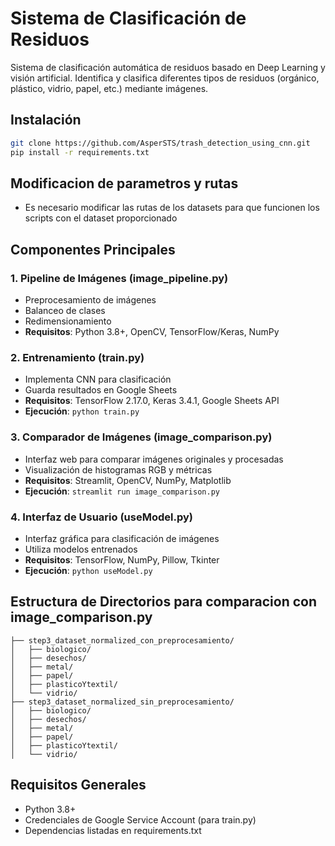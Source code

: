# Sistema de Clasificación de Residuos

Sistema de clasificación automática de residuos basado en Deep Learning y visión artificial. Identifica y clasifica diferentes tipos de residuos (orgánico, plástico, vidrio, papel, etc.) mediante imágenes.

## Instalación

```bash
git clone https://github.com/AsperSTS/trash_detection_using_cnn.git
pip install -r requirements.txt
```

## Modificacion de parametros y rutas
- Es necesario modificar las rutas de los datasets para que funcionen los scripts con el dataset proporcionado

## Componentes Principales

### 1. Pipeline de Imágenes (image_pipeline.py)
- Preprocesamiento de imágenes
- Balanceo de clases
- Redimensionamiento
- **Requisitos**: Python 3.8+, OpenCV, TensorFlow/Keras, NumPy

### 2. Entrenamiento (train.py)
- Implementa CNN para clasificación
- Guarda resultados en Google Sheets
- **Requisitos**: TensorFlow 2.17.0, Keras 3.4.1, Google Sheets API
- **Ejecución**: `python train.py`

### 3. Comparador de Imágenes (image_comparison.py)
- Interfaz web para comparar imágenes originales y procesadas
- Visualización de histogramas RGB y métricas
- **Requisitos**: Streamlit, OpenCV, NumPy, Matplotlib
- **Ejecución**: `streamlit run image_comparison.py`

### 4. Interfaz de Usuario (useModel.py)
- Interfaz gráfica para clasificación de imágenes
- Utiliza modelos entrenados
- **Requisitos**: TensorFlow, NumPy, Pillow, Tkinter
- **Ejecución**: `python useModel.py`

## Estructura de Directorios para comparacion con image_comparison.py
```
├── step3_dataset_normalized_con_preprocesamiento/
│   ├── biologico/
│   ├── desechos/
│   ├── metal/
│   ├── papel/
│   ├── plasticoYtextil/
│   └── vidrio/
├── step3_dataset_normalized_sin_preprocesamiento/
│   ├── biologico/
│   ├── desechos/
│   ├── metal/
│   ├── papel/
│   ├── plasticoYtextil/
│   └── vidrio/
```

## Requisitos Generales
- Python 3.8+
- Credenciales de Google Service Account (para train.py)
- Dependencias listadas en requirements.txt
